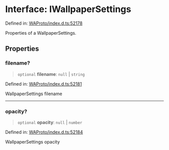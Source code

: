 # Interface: IWallpaperSettings

Defined in: [WAProto/index.d.ts:52178](https://github.com/Fokusdotid/bail/blob/043003e0dc220c8f52aef36f90c7026f3a192427/WAProto/index.d.ts#L52178)

Properties of a WallpaperSettings.

## Properties

### filename?

> `optional` **filename**: `null` \| `string`

Defined in: [WAProto/index.d.ts:52181](https://github.com/Fokusdotid/bail/blob/043003e0dc220c8f52aef36f90c7026f3a192427/WAProto/index.d.ts#L52181)

WallpaperSettings filename

***

### opacity?

> `optional` **opacity**: `null` \| `number`

Defined in: [WAProto/index.d.ts:52184](https://github.com/Fokusdotid/bail/blob/043003e0dc220c8f52aef36f90c7026f3a192427/WAProto/index.d.ts#L52184)

WallpaperSettings opacity

